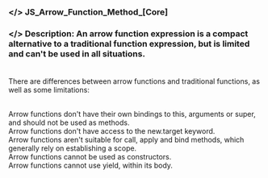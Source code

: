 ### </> JS_Arrow_Function_Method_[Core]

### </> Description: An arrow function expression is a compact alternative to a traditional function expression, but is limited and can't be used in all situations.</br></br>

There are differences between arrow functions and traditional functions, as well as some limitations:</br></br>

Arrow functions don't have their own bindings to this, arguments or super, and should not be used as methods.</br>
Arrow functions don't have access to the new.target keyword.</br>
Arrow functions aren't suitable for call, apply and bind methods, which generally rely on establishing a scope.</br>
Arrow functions cannot be used as constructors.</br>
Arrow functions cannot use yield, within its body.</br>
